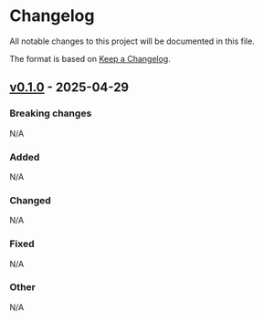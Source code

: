 # Changelog

All notable changes to this project will be documented in this file.

The format is based on [Keep a Changelog](https://keepachangelog.com/en/1.0.0/).

## [v0.1.0](https://github.com/credibil/infosec/compare/v0.1.0-beta.1...v0.1.0) - 2025-04-29

### Breaking changes

N/A

### Added

N/A

### Changed

N/A

### Fixed

N/A

### Other

N/A